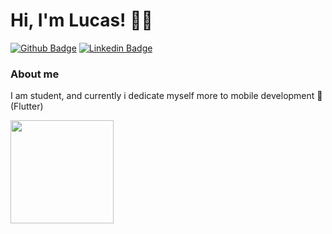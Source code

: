 # Hi, I'm Lucas! 👋😄 

[![Github Badge](https://img.shields.io/badge/-Github-000?style=flat-square&logo=Github&logoColor=white&link=https://github.com/lucascarlosj)](https://github.com/lucascarlosj)
[![Linkedin Badge](https://img.shields.io/badge/-LinkedIn-blue?style=flat-square&logo=Linkedin&logoColor=white&link=https://www.linkedin.com/in/luccjov/)](https://www.linkedin.com/in/luccjov/)


### About me
I am student, and currently i dedicate myself more to mobile development 📱 (Flutter)


<p align="center">
  <a href="https://github.com/anuraghazra/github-readme-stats">
    <img
      align="left"
      height="165"
      src="https://github-readme-stats.vercel.app/api?username=lucascarlosj&count_private=true&show_icons=true&custom_title=Github%20Status&hide=issues&theme=radical"
    />
  </a>
</p>



